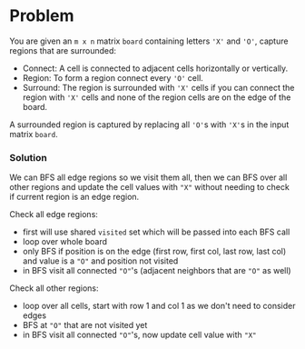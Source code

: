 # Problem

You are given an `m x n` matrix `board` containing letters `'X'` and `'O'`, capture regions that are surrounded:

- Connect: A cell is connected to adjacent cells horizontally or vertically.
- Region: To form a region connect every `'O'` cell.
- Surround: The region is surrounded with `'X'` cells if you can connect the region with `'X'` cells and none of the region cells are on the edge of the board.

A surrounded region is captured by replacing all `'O'`s with `'X'`s in the input matrix `board`.

### Solution

We can BFS all edge regions so we visit them all, then we can BFS over all other regions and update the cell values with `"X"` without needing to check if current region is an edge region.

Check all edge regions:

- first will use shared `visited` set which will be passed into each BFS call
- loop over whole board
- only BFS if position is on the edge (first row, first col, last row, last col) and value is a `"O"` and position not visited
- in BFS visit all connected `"O"`'s (adjacent neighbors that are `"O"` as well)

Check all other regions:

- loop over all cells, start with row 1 and col 1 as we don't need to consider edges
- BFS at `"O"` that are not visited yet
- in BFS visit all connected `"O"`'s, now update cell value with `"X"`
